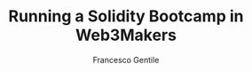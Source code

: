 ---
layout: blogpost
title: "Running a Solidity Bootcamp in Web3Makers"
author: Francesco Gentile
---
